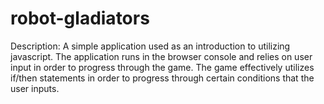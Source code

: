 # robot-gladiators

Description: A simple application used as an introduction to utilizing javascript. The application runs in the browser console and relies on user input in order to progress through the game. The game effectively utilizes if/then statements in order to progress through certain conditions that the user inputs.
